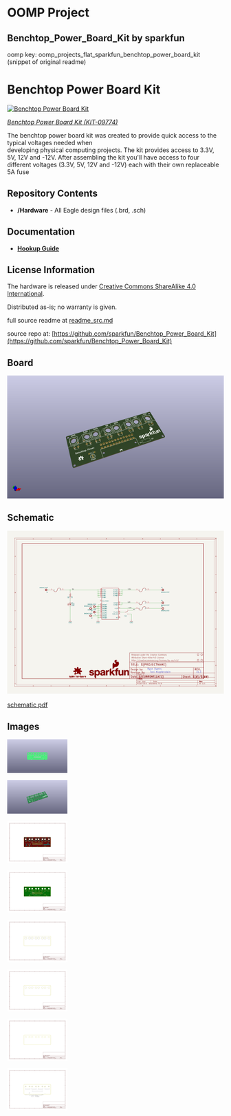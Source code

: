 # OOMP Project  
## Benchtop_Power_Board_Kit  by sparkfun  
  
oomp key: oomp_projects_flat_sparkfun_benchtop_power_board_kit  
(snippet of original readme)  
  
Benchtop Power Board Kit  
========================  
  
[![Benchtop Power Board Kit](https://cdn.sparkfun.com//assets/parts/3/7/5/6/09774-01.jpg)](https://www.sparkfun.com/products/9774)  
  
[*Benchtop Power Board Kit (KIT-09774)*](https://www.sparkfun.com/products/9774)  
  
The benchtop power board kit was created to provide quick access to the typical voltages needed when   
developing physical computing projects. The kit provides access to 3.3V, 5V, 12V and -12V. After assembling the kit you'll have access to four different voltages (3.3V, 5V, 12V and -12V) each with their own replaceable 5A fuse  
  
  
Repository Contents  
-------------------  
* **/Hardware** - All Eagle design files (.brd, .sch)  
  
Documentation  
-------------------  
* **[Hookup Guide](https://learn.sparkfun.com/tutorials/benchtop-power-board-kit-hookup-guide)**  
  
License Information  
-------------------  
The hardware is released under [Creative Commons ShareAlike 4.0 International](https://creativecommons.org/licenses/by-sa/4.0/).  
  
Distributed as-is; no warranty is given.  
  
  full source readme at [readme_src.md](readme_src.md)  
  
source repo at: [https://github.com/sparkfun/Benchtop_Power_Board_Kit](https://github.com/sparkfun/Benchtop_Power_Board_Kit)  
## Board  
  
[![working_3d.png](working_3d_600.png)](working_3d.png)  
## Schematic  
  
[![working_schematic.png](working_schematic_600.png)](working_schematic.png)  
  
[schematic pdf](working_schematic.pdf)  
## Images  
  
[![working_3D_bottom.png](working_3D_bottom_140.png)](working_3D_bottom.png)  
  
[![working_3D_top.png](working_3D_top_140.png)](working_3D_top.png)  
  
[![working_assembly_page_01.png](working_assembly_page_01_140.png)](working_assembly_page_01.png)  
  
[![working_assembly_page_02.png](working_assembly_page_02_140.png)](working_assembly_page_02.png)  
  
[![working_assembly_page_03.png](working_assembly_page_03_140.png)](working_assembly_page_03.png)  
  
[![working_assembly_page_04.png](working_assembly_page_04_140.png)](working_assembly_page_04.png)  
  
[![working_assembly_page_05.png](working_assembly_page_05_140.png)](working_assembly_page_05.png)  
  
[![working_assembly_page_06.png](working_assembly_page_06_140.png)](working_assembly_page_06.png)  
